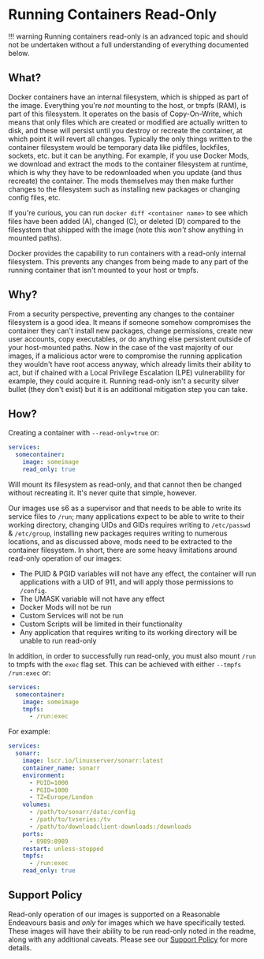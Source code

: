 # Running Containers Read-Only

!!! warning
    Running containers read-only is an advanced topic and should not be undertaken without a full understanding of everything documented below.

## What?

Docker containers have an internal filesystem, which is shipped as part of the image. Everything you're *not* mounting to the host, or tmpfs (RAM), is part of this filesystem. It operates on the basis of Copy-On-Write, which means that only files which are created or modified are actually written to disk, and these will persist until you destroy or recreate the container, at which point it will revert all changes. Typically the only things written to the container filesystem would be temporary data like pidfiles, lockfiles, sockets, etc. but it can be anything. For example, if you use Docker Mods, we download and extract the mods to the container filesystem at runtime, which is why they have to be redownloaded when you update (and thus recreate) the container. The mods themselves may then make further changes to the filesystem such as installing new packages or changing config files, etc.

If you're curious, you can run `docker diff <container name>` to see which files have been added (A), changed (C), or deleted (D) compared to the filesystem that shipped with the image (note this *won't* show anything in mounted paths).

Docker provides the capability to run containers with a read-only internal filesystem. This prevents any changes from being made to any part of the running container that isn't mounted to your host or tmpfs.

## Why?

From a security perspective, preventing any changes to the container filesystem is a good idea. It means if someone somehow compromises the container they can't install new packages, change permissions, create new user accounts, copy executables, or do anything else persistent outside of your host-mounted paths. Now in the case of the vast majority of our images, if a malicious actor were to compromise the running application they wouldn't have root access anyway, which already limits their ability to act, but if chained with a Local Privilege Escalation (LPE) vulnerability for example, they could acquire it. Running read-only isn't a security silver bullet (they don't exist) but it is an additional mitigation step you can take.

## How?

Creating a container with `--read-only=true` or:

```yaml
services:
  somecontainer:
    image: someimage
    read_only: true
```

Will mount its filesystem as read-only, and that cannot then be changed without recreating it. It's never quite that simple, however.

Our images use s6 as a supervisor and that needs to be able to write its service files to `/run`; many applications expect to be able to write to their working directory, changing UIDs and GIDs requires writing to `/etc/passwd` & `/etc/group`, installing new packages requires writing to numerous locations, and as discussed above, mods need to be extracted to the container filesystem. In short, there are some heavy limitations around read-only operation of our images:

* The PUID & PGID variables will not have any effect, the container will run applications with a UID of 911, and will apply those permissions to `/config`.
* The UMASK variable will not have any effect
* Docker Mods will not be run
* Custom Services will not be run
* Custom Scripts will be limited in their functionality
* Any application that requires writing to its working directory will be unable to run read-only

In addition, in order to successfully run read-only, you must also mount `/run` to tmpfs with the `exec` flag set. This can be achieved with either `--tmpfs /run:exec` or:

```yaml
services:
  somecontainer:
    image: someimage
    tmpfs:
      - /run:exec
```

For example:

```yaml
services:
  sonarr:
    image: lscr.io/linuxserver/sonarr:latest
    container_name: sonarr
    environment:
      - PUID=1000
      - PGID=1000
      - TZ=Europe/London
    volumes:
      - /path/to/sonarr/data:/config
      - /path/to/tvseries:/tv
      - /path/to/downloadclient-downloads:/downloads
    ports:
      - 8989:8989
    restart: unless-stopped
    tmpfs:
      - /run:exec
    read_only: true
```

## Support Policy

Read-only operation of our images is supported on a Reasonable Endeavours basis and *only* for images which we have specifically tested. These images will have their ability to be run read-only noted in the readme, along with any additional caveats. Please see our [Support Policy](https://linuxserver.io/supportpolicy) for more details.
